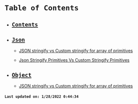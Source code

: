 # `Table of Contents`

-   ## **[`Contents`](/docs/SUMMARY.md)**

-   ## **[`Json`](/docs/json/SUMMARY.md)**

    -   [JSON stringify vs Custom stringify for array of primitives](/docs/json/json-stringify-primitives-array-vs-custom-stringify-primitives-array.md)

    -   [Json Stringify Primitives Vs Custom Stringify Primitives](/docs/json/json-stringify-primitives-vs-custom-stringify-primitives.md)

-   ## **[`Object`](/docs/object/SUMMARY.md)**
    -   [JSON stringify vs Custom stringify for array of primitives](/docs/object/json-stringify-primitives-array-vs-custom-stringify-primitives-array.md)

#### `Last updated on: 1/28/2022 0:44:34`
